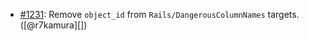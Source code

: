 * [#1231](https://github.com/rubocop/rubocop-rails/pull/1231): Remove `object_id` from `Rails/DangerousColumnNames` targets. ([@r7kamura][])
